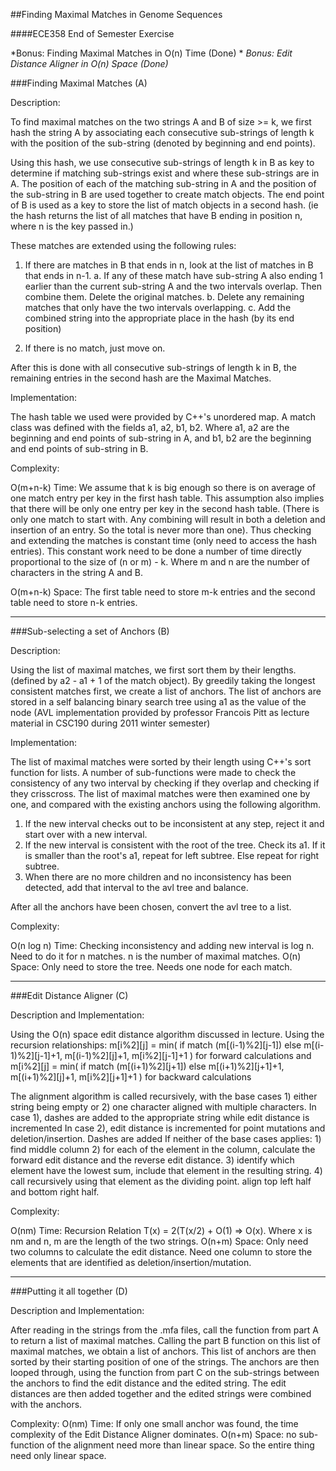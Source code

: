 ##Finding Maximal Matches in Genome Sequences

####ECE358 End of Semester Exercise

*Bonus: Finding Maximal Matches in O(n) Time (Done) *
*Bonus: Edit Distance Aligner in O(n) Space (Done)*


###Finding Maximal Matches (A)

Description:

To find maximal matches on the two strings A and B of size >= k, we first hash the string A by associating each consecutive sub-strings of length k with the position of the sub-string (denoted by beginning and end points).

Using this hash, we use consecutive sub-strings of length k in B as key to determine if matching sub-strings exist and where these sub-strings are in A. The position of each of the matching sub-string in A and the position of the sub-string in B are used together to create match objects. The end point of B is used as a key to store the list of match objects in a second hash. (ie the hash returns the list of all matches that have B ending in position n, where n is the key passed in.)

These matches are extended using the following rules:

1. If there are matches in B that ends in n, look at the list of matches in B that ends in n-1.
	a. 	If any of these match have sub-string A also ending 1 earlier than the current sub-string A and the two intervals overlap. 
		Then combine them. Delete the original matches.
	b. 	Delete any remaining matches that only have the two intervals overlapping.
	c. 	Add the combined string into the appropriate place in the hash (by its end position)

2. If there is no match, just move on.

After this is done with all consecutive sub-strings of length k in B, the remaining entries in the second hash are the Maximal Matches.

Implementation:

The hash table we used were provided by C++'s unordered map. A match class was defined with the fields a1, a2, b1, b2. Where a1, a2 are the beginning and end points of sub-string in A, and b1, b2 are the beginning and end points of sub-string in B.

Complexity:

O(m+n-k) Time: We assume that k is big enough so there is on average of one match entry per key in the first hash table. This assumption also implies that there will be only one entry per key in the second hash table. (There is only one match to start with. Any combining will result in both a deletion and insertion of an entry. So the total is never more than one). Thus checking and extending the matches is constant time (only need to access the hash entries). This constant work need to be done a number of time directly proportional to the size of (n or m) - k. Where m and n are the number of characters in the string A and B.

O(m+n-k) Space: The first table need to store m-k entries and the second table need to store n-k entries. 


_______________________________________________________________________________________

###Sub-selecting a set of Anchors (B)

Description:

Using the list of maximal matches, we first sort them by their lengths. (defined by a2 - a1 + 1 of the match object). By greedily taking the longest consistent matches first, we create a list of anchors. The list of anchors are stored in a self balancing binary search tree using a1 as the value of the node (AVL implementation provided by professor Francois Pitt as lecture material in CSC190 during 2011 winter semester) 

Implementation:

The list of maximal matches were sorted by their length using C++'s sort function for lists. A number of sub-functions were made to check the consistency of any two interval by checking if they overlap and checking if they crisscross. The list of maximal matches were then examined one by one, and compared with the existing anchors using the following algorithm.

1. If the new interval checks out to be inconsistent at any step, reject it and start over with a new interval.
2. If the new interval is consistent with the root of the tree. Check its a1. If it is smaller than the root's a1, repeat for left subtree. Else repeat for right subtree.
3. When there are no more children and no inconsistency has been detected, add that interval to the avl tree and balance.

After all the anchors have been chosen, convert the avl tree to a list.

Complexity:

O(n log n) Time: Checking inconsistency and adding new interval is log n. Need to do it for n matches. n is the number of maximal matches.
O(n) Space: Only need to store the tree. Needs one node for each match.


_______________________________________________________________________________________

###Edit Distance Aligner (C)

Description and Implementation:

Using the O(n) space edit distance algorithm discussed in lecture. Using the recursion relationships:
	m[i%2][j] = min( if match (m[(i-1)%2][j-1]) else m[(i-1)%2][j-1]+1, m[(i-1)%2][j]+1, m[i%2][j-1]+1 ) for forward calculations
and	m[i%2][j] = min( if match (m[(i+1)%2][j+1]) else m[(i+1)%2][j+1]+1, m[(i+1)%2][j]+1, m[i%2][j+1]+1 ) for backward calculations

The alignment algorithm is called recursively, with the base cases 1) either string being empty or 2) one character aligned with multiple characters.
In case 1), dashes are added to the appropriate string while edit distance is incremented
In case 2), edit distance is incremented for point mutations and deletion/insertion. Dashes are added 
If neither of the base cases applies:
	1) find middle column
	2) for each of the element in the column, calculate the forward edit distance and the reverse edit distance. 
	3) identify which element have the lowest sum, include that element in the resulting string.
	4) call recursively using that element as the dividing point. align top left half and bottom right half.

Complexity:

O(nm) Time: Recursion Relation T(x) = 2(T(x/2) + O(1) => O(x). Where x is nm and n, m are the length of the two strings. 
O(n+m) Space: Only need two columns to calculate the edit distance. Need one column to store the elements that are identified as deletion/insertion/mutation.
_______________________________________________________________________________________

###Putting it all together (D)

Description and Implementation:

After reading in the strings from the .mfa files, call the function from part A to return a list of maximal matches. Calling the part B function on this list of maximal matches, we obtain a list of anchors. This list of anchors are then sorted by their starting position of one of the strings. The anchors are then looped through, using the function from part C on the sub-strings between the anchors to find the edit distance and the edited string. The edit distances are then added together and the edited strings were combined with the anchors. 

Complexity:
O(nm) Time: If only one small anchor was found, the time complexity of the Edit Distance Aligner dominates. 
O(n+m) Space: no sub-function of the alignment need more than linear space. So the entire thing need only linear space. 

